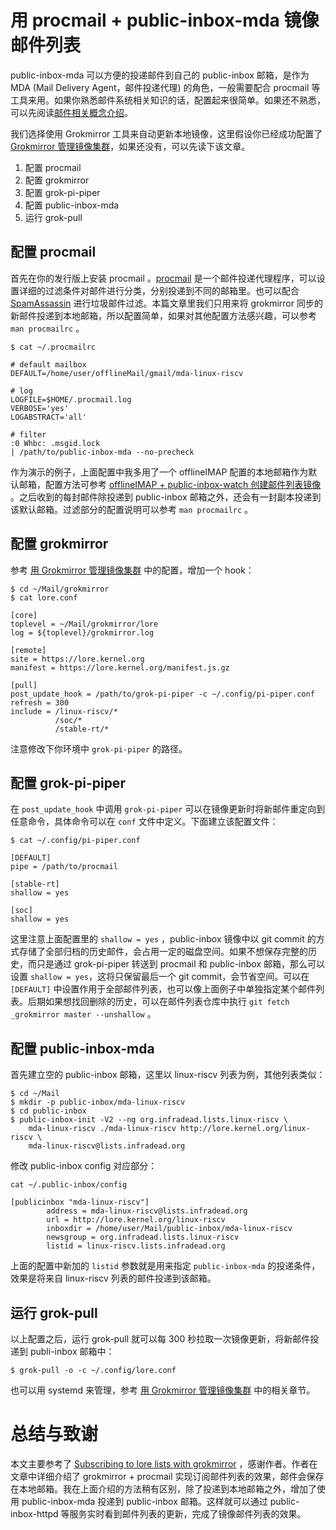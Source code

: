# 用 procmail + public-inbox-mda 镜像邮件列表

public-inbox-mda 可以方便的投递邮件到自己的 public-inbox 邮箱，是作为 MDA (Mail Delivery Agent，邮件投递代理) 的角色，一般需要配合 procmail 等工具来用。如果你熟悉邮件系统相关知识的话，配置起来很简单。如果还不熟悉，可以先阅读[邮件相关概念介绍](./about-email.md)。

我们选择使用 Grokmirror 工具来自动更新本地镜像，这里假设你已经成功配置了 [Grokmirror 管理镜像集群](./grokmirror.md)，如果还没有，可以先读下该文章。

1. 配置 procmail
2. 配置 grokmirror
3. 配置 grok-pi-piper
4. 配置 public-inbox-mda
5. 运行 grok-pull

## 配置 procmail

首先在你的发行版上安装 procmail 。[procmail](https://en.wikipedia.org/wiki/Procmail) 是一个邮件投递代理程序，可以设置详细的过滤条件对邮件进行分类，分别投递到不同的邮箱里。也可以配合 [SpamAssassin](https://en.wikipedia.org/wiki/Apache_SpamAssassin) 进行垃圾邮件过滤。本篇文章里我们只用来将 grokmirror 同步的新邮件投递到本地邮箱，所以配置简单，如果对其他配置方法感兴趣，可以参考 `man procmailrc` 。

```
$ cat ~/.procmailrc

# default mailbox
DEFAULT=/home/user/offlineMail/gmail/mda-linux-riscv

# log
LOGFILE=$HOME/.procmail.log
VERBOSE='yes'
LOGABSTRACT='all'

# filter
:0 Whbc: .msgid.lock
| /path/to/public-inbox-mda --no-precheck

```

作为演示的例子，上面配置中我多用了一个 offlineIMAP 配置的本地邮箱作为默认邮箱，配置方法可参考 [offlineIMAP + public-inbox-watch 创建邮件列表镜像](./offlineIMAP+public-inbox-watch.md) 。之后收到的每封邮件除投递到 public-inbox 邮箱之外，还会有一封副本投递到该默认邮箱。过滤部分的配置说明可以参考 `man procmailrc` 。

## 配置 grokmirror

参考 [用 Grokmirror 管理镜像集群](./grokmirror.md) 中的配置，增加一个 hook：

```
$ cd ~/Mail/grokmirror
$ cat lore.conf

[core]
toplevel = ~/Mail/grokmirror/lore
log = ${toplevel}/grokmirror.log

[remote]
site = https://lore.kernel.org
manifest = https://lore.kernel.org/manifest.js.gz

[pull]
post_update_hook = /path/to/grok-pi-piper -c ~/.config/pi-piper.conf
refresh = 300
include = /linux-riscv/*
          /soc/*
          /stable-rt/*
```

注意修改下你环境中 `grok-pi-piper` 的路径。

## 配置 grok-pi-piper

在 `post_update_hook` 中调用 `grok-pi-piper` 可以在镜像更新时将新邮件重定向到任意命令，具体命令可以在 `conf` 文件中定义。下面建立该配置文件：

```
$ cat ~/.config/pi-piper.conf

[DEFAULT]
pipe = /path/to/procmail

[stable-rt]
shallow = yes

[soc]
shallow = yes
```

这里注意上面配置里的 `shallow = yes` ，public-inbox 镜像中以 git commit 的方式存储了全部归档的历史邮件，会占用一定的磁盘空间。如果不想保存完整的历史，而只是通过 grok-pi-piper 转送到 procmail 和 public-inbox 邮箱，那么可以设置 `shallow = yes`，这将只保留最后一个 git commit，会节省空间。可以在 `[DEFAULT]` 中设置作用于全部邮件列表，也可以像上面例子中单独指定某个邮件列表。后期如果想找回删除的历史，可以在邮件列表仓库中执行 `git fetch _grokmirror master --unshallow` 。

## 配置 public-inbox-mda

首先建立空的 public-inbox 邮箱，这里以 linux-riscv 列表为例，其他列表类似：

```
$ cd ~/Mail
$ mkdir -p public-inbox/mda-linux-riscv
$ cd public-inbox
$ public-inbox-init -V2 --ng org.infradead.lists.linux-riscv \
    mda-linux-riscv ./mda-linux-riscv http://lore.kernel.org/linux-riscv \
    mda-linux-riscv@lists.infradead.org
```

修改 public-inbox config 对应部分：

```
cat ~/.public-inbox/config

[publicinbox "mda-linux-riscv"]
        address = mda-linux-riscv@lists.infradead.org
        url = http://lore.kernel.org/linux-riscv
        inboxdir = /home/user/Mail/public-inbox/mda-linux-riscv
        newsgroup = org.infradead.lists.linux-riscv
        listid = linux-riscv.lists.infradead.org
```

上面的配置中新加的 `listid` 参数就是用来指定 `public-inbox-mda` 的投递条件，效果是将来自 linux-riscv 列表的邮件投递到该邮箱。

## 运行 grok-pull

以上配置之后，运行 grok-pull 就可以每 300 秒拉取一次镜像更新，将新邮件投递到 publi-inbox 邮箱中：

```
$ grok-pull -o -c ~/.config/lore.conf
```

也可以用 systemd 来管理，参考 [用 Grokmirror 管理镜像集群](./grokmirror.md) 中的相关章节。

# 总结与致谢

本文主要参考了 [Subscribing to lore lists with grokmirror](https://people.kernel.org/monsieuricon/subscribing-to-lore-lists-with-grokmirror) ，感谢作者。作者在文章中详细介绍了 grokmirror + procmail 实现订阅邮件列表的效果，邮件会保存在本地邮箱。我在上面介绍的方法稍有区别，除了投递到本地邮箱之外，增加了使用 public-inbox-mda 投递到 public-inbox 邮箱。这样就可以通过 public-inbox-httpd 等服务实时看到邮件列表的更新，完成了镜像邮件列表的效果。
